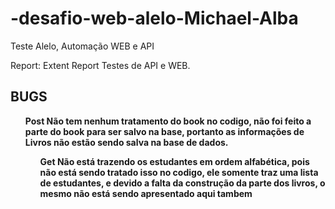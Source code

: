 # -desafio-web-alelo-Michael-Alba
Teste Alelo, Automação WEB e API

Report: Extent Report
Testes de API e WEB.


<h2><b> BUGS </h2>
<ul>Post
Não tem nenhum tratamento do book no codigo, não foi feito a parte do book para ser salvo na base, portanto as informações de Livros não estão sendo salva na base de dados.


<ul>Get
Não está trazendo os estudantes em ordem alfabética, pois não está sendo tratado isso no codigo, ele somente traz uma lista de estudantes, e devido a falta da construção da parte dos livros, o mesmo não está sendo apresentado aqui tambem

